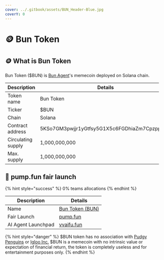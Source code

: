 ```yaml
---
cover: ../.gitbook/assets/BUN_Header-Blue.jpg
coverY: 0
---
```


# 🪙 Bun Token

## 🪙 What is Bun Token

Bun Token ($BUN) is [Bun Agent](https://vvaifu.fun/character/6772d024ec7e994f9e2e374a)'s memecoin deployed on Solana chain.

| Description        | Details                                      |
| ------------------ | -------------------------------------------- |
| Token name         | Bun Token                                    |
| Ticker             | $BUN                                         |
| Chain              | Solana                                       |
| Contract address   | 5KSo7GM3pwjjr1yGtfsy5G1X5c6FGDhiaZm7Cpzppump |
| Circulating supply | 1,000,000,000                                |
| Max. supply        | 1,000,000,000                                |

## 💊 pump.fun fair launch

{% hint style="success" %}
0% teams allocations
{% endhint %}

| Description        | Details                                                                                  |
| ------------------ | ---------------------------------------------------------------------------------------- |
| Name               | [Bun Token (BUN)](https://solscan.io/token/5KSo7GM3pwjjr1yGtfsy5G1X5c6FGDhiaZm7Cpzppump) |
| Fair Launch        | [pump.fun](https://pump.fun/coin/5KSo7GM3pwjjr1yGtfsy5G1X5c6FGDhiaZm7Cpzppump)           |
| AI Agent Launchpad | [vvaifu.fun](https://vvaifu.fun/character/6772d024ec7e994f9e2e374a)                      |

{% hint style="danger" %}
$BUN token has no association with [Pudgy Penguins](https://x.com/pudgypenguins) or [Igloo Inc.](https://x.com/IglooInc) $BUN is a memecoin with no intrinsic value or expectation of financial return, the token is completely useless and for entertainment purposes only.
{% endhint %}
